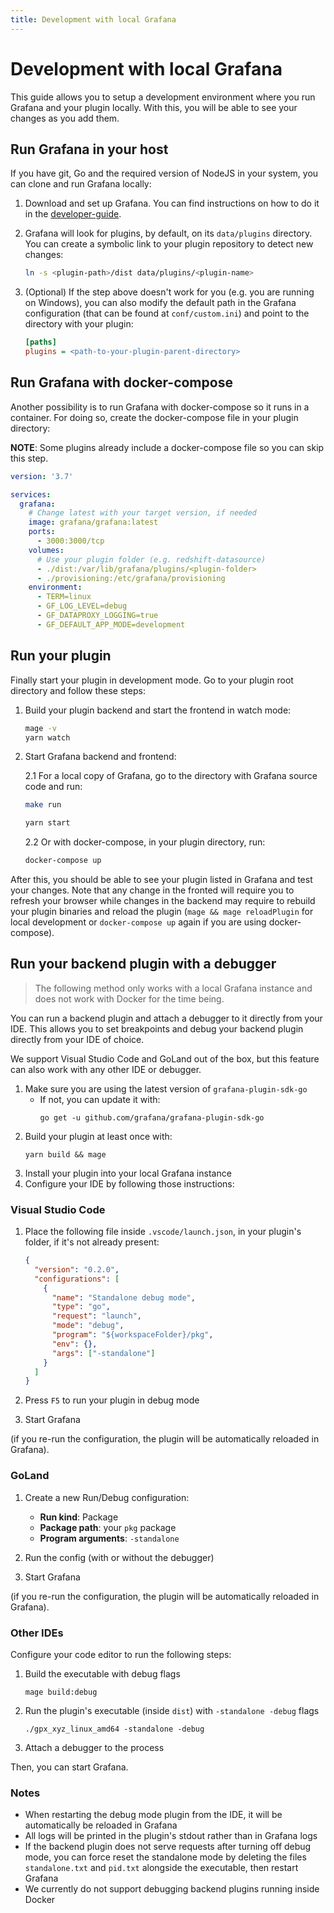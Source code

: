 ```yaml
---
title: Development with local Grafana
---
```


# Development with local Grafana

This guide allows you to setup a development environment where you run Grafana and your plugin locally. With this, you will be able to see your changes as you add them.

## Run Grafana in your host

If you have git, Go and the required version of NodeJS in your system, you can clone and run Grafana locally:

1. Download and set up Grafana. You can find instructions on how to do it in the [developer-guide](https://github.com/grafana/grafana/blob/HEAD/contribute/developer-guide.md).

2. Grafana will look for plugins, by default, on its `data/plugins` directory. You can create a symbolic link to your plugin repository to detect new changes:

   ```bash
   ln -s <plugin-path>/dist data/plugins/<plugin-name>
   ```

3. (Optional) If the step above doesn't work for you (e.g. you are running on Windows), you can also modify the default path in the Grafana configuration (that can be found at `conf/custom.ini`) and point to the directory with your plugin:

   ```ini
   [paths]
   plugins = <path-to-your-plugin-parent-directory>
   ```

## Run Grafana with docker-compose

Another possibility is to run Grafana with docker-compose so it runs in a container. For doing so, create the docker-compose file in your plugin directory:

**NOTE**: Some plugins already include a docker-compose file so you can skip this step.

```yaml
version: '3.7'

services:
  grafana:
    # Change latest with your target version, if needed
    image: grafana/grafana:latest
    ports:
      - 3000:3000/tcp
    volumes:
      # Use your plugin folder (e.g. redshift-datasource)
      - ./dist:/var/lib/grafana/plugins/<plugin-folder>
      - ./provisioning:/etc/grafana/provisioning
    environment:
      - TERM=linux
      - GF_LOG_LEVEL=debug
      - GF_DATAPROXY_LOGGING=true
      - GF_DEFAULT_APP_MODE=development
```

## Run your plugin

Finally start your plugin in development mode. Go to your plugin root directory and follow these steps:

1. Build your plugin backend and start the frontend in watch mode:

   ```bash
   mage -v
   yarn watch
   ```

2. Start Grafana backend and frontend:

   2.1 For a local copy of Grafana, go to the directory with Grafana source code and run:

   ```bash
   make run
   ```

   ```bash
   yarn start
   ```

   2.2 Or with docker-compose, in your plugin directory, run:

   ```bash
   docker-compose up
   ```

After this, you should be able to see your plugin listed in Grafana and test your changes. Note that any change in the fronted will require you to refresh your browser while changes in the backend may require to rebuild your plugin binaries and reload the plugin (`mage && mage reloadPlugin` for local development or `docker-compose up` again if you are using docker-compose).

## Run your backend plugin with a debugger

> The following method only works with a local Grafana instance and does not work with Docker for the time being.

You can run a backend plugin and attach a debugger to it directly from your IDE. This allows you to set breakpoints and debug your backend plugin directly from your IDE of choice.

We support Visual Studio Code and GoLand out of the box, but this feature can also work with any other IDE or debugger.

1. Make sure you are using the latest version of `grafana-plugin-sdk-go`
   - If not, you can update it with:
     ```
     go get -u github.com/grafana/grafana-plugin-sdk-go
     ```
1. Build your plugin at least once with:
   ```
   yarn build && mage
   ```
1. Install your plugin into your local Grafana instance
1. Configure your IDE by following those instructions:

### Visual Studio Code

1. Place the following file inside `.vscode/launch.json`, in your plugin's folder, if it's not already present:

   ```json
   {
     "version": "0.2.0",
     "configurations": [
       {
         "name": "Standalone debug mode",
         "type": "go",
         "request": "launch",
         "mode": "debug",
         "program": "${workspaceFolder}/pkg",
         "env": {},
         "args": ["-standalone"]
       }
     ]
   }
   ```

1. Press `F5` to run your plugin in debug mode
1. Start Grafana

(if you re-run the configuration, the plugin will be automatically reloaded in Grafana).

### GoLand

1. Create a new Run/Debug configuration:

   - **Run kind**: Package
   - **Package path**: your `pkg` package
   - **Program arguments**: `-standalone`

1. Run the config (with or without the debugger)

1. Start Grafana

(if you re-run the configuration, the plugin will be automatically reloaded in Grafana).

### Other IDEs

Configure your code editor to run the following steps:

1. Build the executable with debug flags
   ```
   mage build:debug
   ```
1. Run the plugin's executable (inside `dist`) with `-standalone -debug` flags
   ```
   ./gpx_xyz_linux_amd64 -standalone -debug
   ```
1. Attach a debugger to the process

Then, you can start Grafana.

### Notes

- When restarting the debug mode plugin from the IDE, it will be automatically be reloaded in Grafana
- All logs will be printed in the plugin's stdout rather than in Grafana logs
- If the backend plugin does not serve requests after turning off debug mode, you can force reset the standalone mode by deleting the files `standalone.txt` and `pid.txt` alongside the executable, then restart Grafana
- We currently do not support debugging backend plugins running inside Docker
